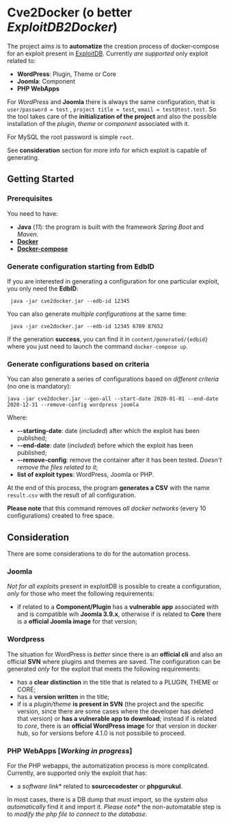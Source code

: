 # Cve2Docker (o better *ExploitDB2Docker*)

The project aims is to **automatize** the creation process of docker-compose for an exploit present
in [ExploitDB](https://www.exploit-db.com). Currently *are supported* only exploit related to:

- **WordPress**: Plugin, Theme or Core
- **Joomla**: Component
- **PHP WebApps**

For *WordPress* and **Joomla** there is always the same configuration, that is  ```user/password = test```
, ```project title = test```, ```email = test@test.test```. So the tool takes care of the **initialization of the
project** and also the possible installation of the *plugin*, *theme* or *component* associated with it.

For MySQL the root password is simple ```root```.

See **consideration** section for more info for which exploit is capable of generating.

## Getting Started

### Prerequisites

You need to have:

- **Java** (*11*): the program is built with the framework *Spring Boot* and *Maven*.
- [**Docker**](https://docs.docker.com/engine/)
- [**Docker-compose**](https://docs.docker.com/compose/)

### Generate configuration starting from EdbID

If you are interested in generating a configuration for one particular exploit, you only need the **EdbID**:

```
 java -jar cve2docker.jar --edb-id 12345 
```

You can also generate *multiple configurations* at the same time:

```
 java -jar cve2docker.jar --edb-id 12345 6789 87652
```

If the generation **success**, you can find it in `content/generated/{edbid}`
where you just need to launch the command `docker-compose up`.

### Generate configurations based on criteria

You can also generate a series of configurations based on *different criteria* (no one is mandatory):

``` 
java -jar cve2docker.jar --gen-all --start-date 2020-01-01 --end-date 2020-12-31 --remove-config wordpress joomla
```

Where:

- **--starting-date**: date (*included*) after which the exploit has been published;
- **--end-date**:  date (*included*) before which the exploit has been published;
- **--remove-config**: remove the container after it has been tested. *Doesn't remove the files related to it*;
- **list of exploit types**: WordPress, Joomla or PHP.

At the end of this process, the program **generates a CSV** with the name `result.csv` with the result of all
configuration.

**Please note** that this command removes *all docker networks* (every 10 configurations) created to free space.

## Consideration

There are some considerations to do for the automation process.

### Joomla

*Not for all exploits* present in exploitDB is possible to create a configuration, *only* for those who meet the
following requirements:

- if related to a **Component/Plugin** has a **vulnerable app** associated with and is compatible wih **Joomla 3.9.x**,
  otherwise if is related to **Core** there is a **official Joomla image** for that version;

### Wordpress

The situation for WordPress is *better* since there is an **official cli** and also an official **SVN** where plugins
and themes are saved. The configuration can be generated *only* for the exploit that meets the following requirements:

- has a **clear distinction** in the title that is related to a PLUGIN, THEME or CORE;
- has a **version written** in the title;
- if is a *plugin/theme* **is present in SVN** (the project and the specific version, since there are some cases where
  the developer has deleted that version) or **has a vulnerable app to download**; instead if is related to *core*,
  there is an **official WordPress image** for that version in docker hub, so for versions before 4.1.0 is not possibile
  to proceed.

### PHP WebApps [*Working in progress*]

For the PHP webapps, the automatization process is more complicated. Currently, are supported only the exploit that has:

- a *software link** related to **sourcecodester** or **phpgurukul**.

In most cases, there is a DB dump that must import, so the *system also automatically* find it and import it. *Please
note** the non-automatable step is to *modify the php file to connect to the database*.

